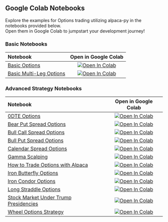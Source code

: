 ## Google Colab Notebooks

Explore the examples for Options trading utilizing alpaca-py in the notebooks provided below.  
Open them in Google Colab to jumpstart your development journey!

### Basic Notebooks

| Notebook                                        | Open in Google Colab                                                                                                                                                                         |
|:------------------------------------------------|:------------------------------------------------------------------------------------------------------------------------------------------------------------------------------------------:|
| [Basic Options](options-trading-basic.ipynb)          | [![Open In Colab](https://colab.research.google.com/assets/colab-badge.svg)](https://colab.research.google.com/github/alpacahq/alpaca-py/blob/master/examples/options/options-trading-basic.ipynb) |
| [Basic Multi-Leg Options](options-trading-mleg.ipynb) | [![Open In Colab](https://colab.research.google.com/assets/colab-badge.svg)](https://colab.research.google.com/github/alpacahq/alpaca-py/blob/master/examples/options/options-trading-mleg.ipynb)  |

### Advanced Strategy Notebooks

| Notebook                                      | Open in Google Colab                                                                                                                                                                         |
|:----------------------------------------------|:------------------------------------------------------------------------------------------------------------------------------------------------------------------------------------------:|
| [0DTE Options](options-zero-dte.ipynb)       | [![Open In Colab](https://colab.research.google.com/assets/colab-badge.svg)](https://colab.research.google.com/github/alpacahq/alpaca-py/blob/master/examples/options/options-zero-dte.ipynb)      |
| [Bear Put Spread Options](options-bear-put-spread.ipynb)   | [![Open In Colab](https://colab.research.google.com/assets/colab-badge.svg)](https://colab.research.google.com/github/alpacahq/alpaca-py/blob/master/examples/options/options-bear-put-spread.ipynb)|
| [Bull Call Spread Options](options-bull-call-spread.ipynb) | [![Open In Colab](https://colab.research.google.com/assets/colab-badge.svg)](https://colab.research.google.com/github/alpacahq/alpaca-py/blob/master/examples/options/options-bull-call-spread.ipynb)|
| [Bull Put Spread Options](options-bull-put-spread.ipynb) | [![Open In Colab](https://colab.research.google.com/assets/colab-badge.svg)](https://colab.research.google.com/github/alpacahq/alpaca-py/blob/master/examples/options/options-bull-put-spread.ipynb)|
| [Calendar Spread Options](options-calendar-spread.ipynb) | [![Open In Colab](https://colab.research.google.com/assets/colab-badge.svg)](https://colab.research.google.com/github/alpacahq/alpaca-py/blob/master/examples/options/options-calendar-spread.ipynb)|
| [Gamma Scalping](options-gamma-scalping.ipynb) | [![Open In Colab](https://colab.research.google.com/assets/colab-badge.svg)](https://colab.research.google.com/github/alpacahq/alpaca-py/blob/master/examples/options/options-gamma-scalping.ipynb)|
| [How to Trade Options with Alpaca](options-trade-options-with-alpaca.ipynb)       | [![Open In Colab](https://colab.research.google.com/assets/colab-badge.svg)](https://colab.research.google.com/github/alpacahq/alpaca-py/blob/master/examples/options/options-trade-options-with-alpaca.ipynb)|
| [Iron Butterfly Options](options-iron-butterfly.ipynb) | [![Open In Colab](https://colab.research.google.com/assets/colab-badge.svg)](https://colab.research.google.com/github/alpacahq/alpaca-py/blob/master/examples/options/options-iron-butterfly.ipynb)|
| [Iron Condor Options](options-iron-condor.ipynb) | [![Open In Colab](https://colab.research.google.com/assets/colab-badge.svg)](https://colab.research.google.com/github/alpacahq/alpaca-py/blob/master/examples/options/options-iron-condor.ipynb)|
| [Long Straddle Options](options-long-straddle.ipynb) | [![Open In Colab](https://colab.research.google.com/assets/colab-badge.svg)](https://colab.research.google.com/github/alpacahq/alpaca-py/blob/master/examples/options/options-long-straddle.ipynb)|
| [Stock Market Under Trump Presidencies](options-polygon-alpaca.ipynb) | [![Open In Colab](https://colab.research.google.com/assets/colab-badge.svg)](https://colab.research.google.com/github/alpacahq/alpaca-py/blob/master/examples/options/options-polygon-alpaca.ipynb)|
| [Wheel Options Strategy](options-wheel-strategy.ipynb) | [![Open In Colab](https://colab.research.google.com/assets/colab-badge.svg)](https://colab.research.google.com/github/alpacahq/alpaca-py/blob/master/examples/options/options-wheel-strategy.ipynb)|